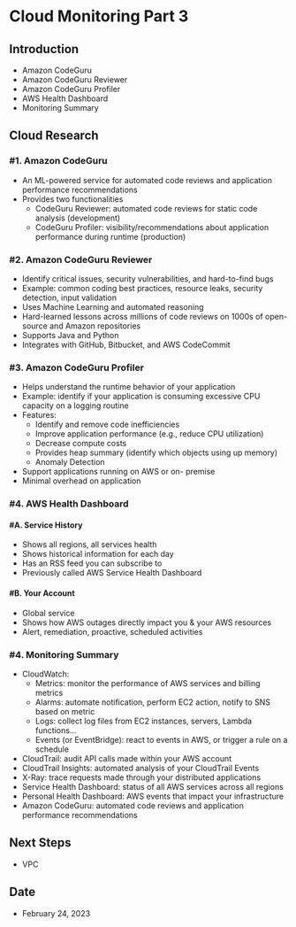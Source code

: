 # Cloud Monitoring Part 3


## Introduction


- Amazon CodeGuru
- Amazon CodeGuru Reviewer
- Amazon CodeGuru Profiler
- AWS Health Dashboard
- Monitoring Summary


## Cloud Research


### #1. Amazon CodeGuru


- An ML-powered service for automated code reviews and application performance recommendations
- Provides two functionalities
    - CodeGuru Reviewer: automated code reviews for static code analysis (development)
    - CodeGuru Profiler: visibility/recommendations about application performance during runtime (production)


### #2. Amazon CodeGuru Reviewer


- Identify critical issues, security vulnerabilities, and hard-to-find bugs
- Example: common coding best practices, resource leaks, security detection, input validation
- Uses Machine Learning and automated reasoning
- Hard-learned lessons across millions of code reviews on 1000s of open-source and Amazon repositories
- Supports Java and Python
- Integrates with GitHub, Bitbucket, and AWS CodeCommit


### #3. Amazon CodeGuru Profiler


- Helps understand the runtime behavior of your application
- Example: identify if your application is consuming excessive CPU capacity on a logging routine
- Features:
    - Identify and remove code inefficiencies
    - Improve application performance (e.g., reduce CPU utilization)
    - Decrease compute costs
    - Provides heap summary (identify which objects using up memory)
    - Anomaly Detection
- Support applications running on AWS or on- premise
- Minimal overhead on application


### #4. AWS Health Dashboard


#### #A. Service History


- Shows all regions, all services health
- Shows historical information for each day
- Has an RSS feed you can subscribe to
- Previously called AWS Service Health Dashboard


#### #B. Your Account


- Global service
- Shows how AWS outages directly impact you & your AWS resources
- Alert, remediation, proactive, scheduled activities


### #4. Monitoring Summary


- CloudWatch:
    - Metrics: monitor the performance of AWS services and billing metrics  
    - Alarms: automate notification, perform EC2 action, notify to SNS based on metric
    - Logs: collect log files from EC2 instances, servers, Lambda functions…
    - Events (or EventBridge): react to events in AWS, or trigger a rule on a schedule
- CloudTrail: audit API calls made within your AWS account
- CloudTrail Insights: automated analysis of your CloudTrail Events
- X-Ray: trace requests made through your distributed applications
- Service Health Dashboard: status of all AWS services across all regions
- Personal Health Dashboard: AWS events that impact your infrastructure
- Amazon CodeGuru: automated code reviews and application performance recommendations


## Next Steps


- VPC


## Date


- February 24, 2023

